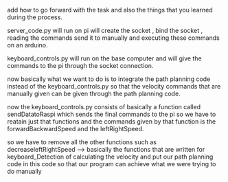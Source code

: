 add how to go forward with the task and also the things that you learned during
the process.

server_code.py will run on pi will create the socket , bind the socket , reading the commands send it to manually and executing these commands on an arduino.

keyboard_controls.py will run on the base computer and will give the commands to the pi through the socket connection.

now basically what we want to do is to integrate the path planning code instead of the keyboard_controls.py so that the velocity commands that are manually given can be given through the path planning code.

now the keyboard_controls.py consists of basically a function called sendDatatoRaspi which sends the final commands to the pi so we have to reatain just that functions and the commands given by that function is
the forwardBackwardSpeed and the leftRightSpeed.

so we have to remove all the other functions such as decreaseleftRightSpeed --> basically the functions that are written for keyboard_Detection of calculating the velocity and put our path planning code in this
code so that our program can achieve what we were trying to do manually
